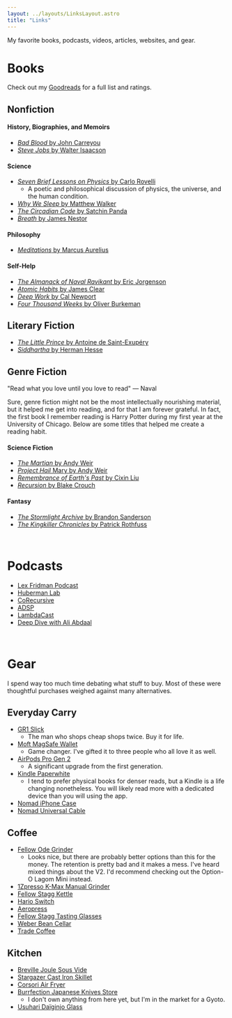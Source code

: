 ```yaml
---
layout: ../layouts/LinksLayout.astro
title: "Links"
---
```


My favorite books, podcasts, videos, articles, websites, and gear.

# Books

Check out my [Goodreads](https://www.goodreads.com/user/show/106199148-charlie-sabino) for a full list and ratings.

## Nonfiction

#### History, Biographies, and Memoirs

- [_Bad Blood_ by John Carreyou](https://www.goodreads.com/book/show/37976541-bad-blood)
- [_Steve Jobs_ by Walter Isaacson](https://www.goodreads.com/book/show/11084145-steve-jobs)

#### Science

- [_Seven Brief Lessons on Physics_ by Carlo Rovelli](https://www.goodreads.com/book/show/25734172-seven-brief-lessons-on-physics?ac=1&from_search=true&qid=hyd7d9RrsA&rank=1)
  - A poetic and philosophical discussion of physics, the universe, and the human condition.
- [_Why We Sleep_ by Matthew Walker](https://www.goodreads.com/book/show/34466963-why-we-sleep)
- [_The Circadian Code_ by Satchin Panda](https://www.goodreads.com/book/show/37534452-the-circadian-code)
- [_Breath_ by James Nestor](https://www.goodreads.com/book/show/48890486-breath)

#### Philosophy

- [_Meditations_ by Marcus Aurelius](https://www.goodreads.com/book/show/1168191.Meditations?ref=nav_sb_ss_1_19)

#### Self-Help

- [_The Almanack of Naval Ravikant_ by Eric Jorgenson](2https://www.goodreads.com/book/show/55148500-the-almanack-of-naval-ravikant)
- [_Atomic Habits_ by James Clear](https://www.goodreads.com/book/show/40121378-atomic-habits)
- [_Deep Work_ by Cal Newport](https://www.goodreads.com/book/show/25744928-deep-work)
- [_Four Thousand Weeks_ by Oliver Burkeman](https://www.goodreads.com/book/show/54785515-four-thousand-weeks)

## Literary Fiction

- [_The Little Prince_ by Antoine de Saint-Exupéry](https://www.goodreads.com/book/show/157993.The_Little_Prince)
- [_Siddhartha_ by Herman Hesse](https://www.goodreads.com/book/show/52036.Siddhartha?ref=nav_sb_ss_1_11)

## Genre Fiction

"Read what you love until you love to read" — Naval

Sure, genre fiction might not be the most intellectually nourishing material, but it helped
me get into reading, and for that I am forever grateful. In fact, the first book I
remember reading is Harry Potter during my first year at the University of Chicago.
Below are some titles that helped me create a reading habit.

#### Science Fiction

- [_The Martian_ by Andy Weir](https://www.goodreads.com/book/show/18007564-the-martian)
- [_Project Hail_ Mary by Andy Weir](https://www.goodreads.com/book/show/54493401-project-hail-mary)
- [_Remembrance of Earth's Past_ by Cixin Liu](https://www.goodreads.com/series/189931-remembrance-of-earth-s-past)
- [_Recursion_ by Blake Crouch](https://www.goodreads.com/book/show/42046112-recursion)

#### Fantasy

- [_The Stormlight Archive_ by Brandon Sanderson](https://www.goodreads.com/series/49075-the-stormlight-archive)
- [_The Kingkiller Chronicles_ by Patrick Rothfuss](https://www.goodreads.com/series/45262-the-kingkiller-chronicle)

&nbsp;

# Podcasts

- [Lex Fridman Podcast](https://lexfridman.com/podcast/)
- [Huberman Lab](https://hubermanlab.com/)
- [CoRecursive](https://corecursive.com/)
- [ADSP](https://adspthepodcast.com/)
- [LambdaCast](https://soundcloud.com/lambda-cast)
- [Deep Dive with Ali Abdaal](https://aliabdaal.com/podcast/)

&nbsp;

# Gear

I spend way too much time debating what stuff to buy. Most of these were thoughtful purchases
weighed against many alternatives.

## Everyday Carry

- [GR1 Slick](https://huckberry.com/store/goruck/category/p/62216-gr1-1000d-slick-21l)
  - The man who shops cheap shops twice. Buy it for life.
- [Moft MagSafe Wallet](https://amzn.to/3RUCEeS)
  - Game changer. I've gifted it to three people who all love it as well.
- [AirPods Pro Gen 2](https://amzn.to/3xkVemT)
  - A significant upgrade from the first generation.
- [Kindle Paperwhite](https://amzn.to/3RYzRB6)
  - I tend to prefer physical books for denser reads, but a Kindle is a life changing
    nonetheless. You will likely read more with a dedicated device than you will using the app.
- [Nomad iPhone Case](https://nomadgoods.com/products/modern-leather-case-horween-black-iphone-14-pro-max)
- [Nomad Universal Cable](https://nomadgoods.com/products/universal-usb-c-kevlar-cable-0-3m)

## Coffee

- [Fellow Ode Grinder](https://amzn.to/3iryTjA)
  - Looks nice, but there are probably better options than this for the money.
    The retention is pretty bad and it makes a mess. I've heard mixed things about the V2.
    I'd recommend checking out the Option-O Lagom Mini instead.
- [1Zpresso K-Max Manual Grinder](https://amzn.to/3vXbFF2)
- [Fellow Stagg Kettle](https://amzn.to/3ivUBmH)
- [Hario Switch](https://amzn.to/3VYqz8U)
- [Aeropress](https://amzn.to/3X3MzjW)
- [Fellow Stagg Tasting Glasses](https://amzn.to/3vQPiBh)
- [Weber Bean Cellar](https://weberworkshops.com/products/bean-cellar-glass)
- [Trade Coffee](https://www.drinktrade.com/)

## Kitchen

- [Breville Joule Sous Vide](https://amzn.to/3ljCTnq)
- [Stargazer Cast Iron Skillet](https://stargazercastiron.com/products/12-inch-skillet)
- [Corsori Air Fryer](https://amzn.to/3YhCCzR)
- [Burrfection Japanese Knives Store](https://burrfectionstore.com/)
  - I don't own anything from here yet, but I'm in the market for a Gyoto.
- [Usuhari Daïginjo Glass](https://amzn.to/3Yfy2lR)
